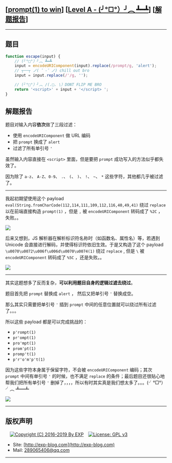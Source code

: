 ## [[prompt(1) to win](http://prompt.ml)] [[Level A - (╯°□°）╯︵ ┻━┻](http://prompt.ml/10)] [[解题报告](http://exp-blog.com/2019/03/24/pid-3706/)]

------

## 题目

```javascript
function escape(input) {
    // (╯°□°）╯︵ ┻━┻
    input = encodeURIComponent(input).replace(/prompt/g, 'alert');
    // ┬──┬ ﻿ノ( ゜-゜ノ) chill out bro
    input = input.replace(/'/g, '');

    // (╯°□°）╯︵ /(.□. \）DONT FLIP ME BRO
    return '<script>' + input + '</script> ';
}
```

## 解题报告

题目对输入内容**依次**做了三段过滤：

- 使用 `encodeURIComponent` 做 URL 编码
- 把 `prompt` 换成了 `alert`
- 过滤了所有单引号 `'`

虽然输入内容直接在 `<script>` 里面，但是要把 `prompt` 成功写入的方法似乎都失效了。

因为除了 `a-z`、 `A-Z`、`0-9`、 `.`、 `(`、 `)`、 `!`、 `~`、 `*` 这些字符，其他都几乎被过滤了。

------------


我起初期望使用这个 payload  `eval(String.fromCharCode(112,114,111,109,112,116,40,49,41)` 绕过 `replace` 以在前端直接构造 `prompt(1)` ，但是 `,` 被 `encodeURIComponent` 转码成了 `%2C` ，失败。。

![](http://exp-blog.com/wp-content/uploads/2019/03/5352c353743e4b57d04f804ae513cd02.png)

后来又想到，JS 解析器在解析标识符名称时（如函数名、属性名）等，若遇到 Unicode 会直接进行解码，并使得标识符依旧生效。于是又构造了这个 payload `\u0070\u0072\u006f\u006d\u0070\u0074(1)` 绕过 `replace` , 但是 `\` 被 `encodeURIComponent` 转码成了 `%5C` ，还是失败。。

![](http://exp-blog.com/wp-content/uploads/2019/03/6d88d536960ad3cdc1e4f56efd883b7f.png)


------------

其实这题想多了反而复杂，**可以利用题目自身的逻辑过滤去绕过**。

题目首先把 `prompt` 替换成 `alert` ， 然后又把单引号 `'` 替换成空。

那么其实只需要把单引号 `'` 插到 `prompt` 中间的任意位置就可以绕过所有过滤了。。。

所以这些 payload 都是可以完成挑战的：

- `p'rompt(1)`
- `pr'ompt(1)`
- `pro'mpt(1)`
- `prom'pt(1)`
- `promp't(1)`
- `p'r'o'm'p't(1)`

因为这些字符本身属于保留字符，不会被 `encodeURIComponent` 编码；其次 `prompt` 中间有单引号 `'` 的时候，也不满足 `replace` 的条件；最后题目还很贴心地帮我们把所有单引号 `'` 删掉了，，，，所以有时其实真是我们想太多了。。。(╯°□°）╯︵ ┻━┻

![](http://exp-blog.com/wp-content/uploads/2019/03/886fc299dc9fedfbce46aaf65bb0894c.png)

------

## 版权声明

　[![Copyright (C) 2016-2019 By EXP](https://img.shields.io/badge/Copyright%20(C)-2016~2019%20By%20EXP-blue.svg)](http://exp-blog.com)　[![License: GPL v3](https://img.shields.io/badge/License-GPL%20v3-blue.svg)](https://www.gnu.org/licenses/gpl-3.0)
  

- Site: [http://exp-blog.com](http://exp-blog.com) 
- Mail: <a href="mailto:289065406@qq.com?subject=[EXP's Github]%20Your%20Question%20（请写下您的疑问）&amp;body=What%20can%20I%20help%20you?%20（需要我提供什么帮助吗？）">289065406@qq.com</a>


------
